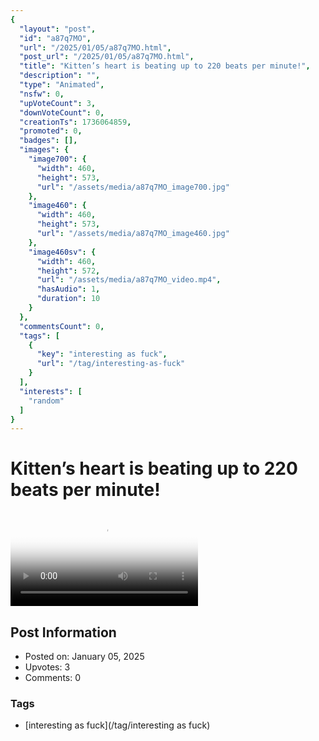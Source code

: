 ```yaml
---
{
  "layout": "post",
  "id": "a87q7MO",
  "url": "/2025/01/05/a87q7MO.html",
  "post_url": "/2025/01/05/a87q7MO.html",
  "title": "Kitten’s heart is beating up to 220 beats per minute!",
  "description": "",
  "type": "Animated",
  "nsfw": 0,
  "upVoteCount": 3,
  "downVoteCount": 0,
  "creationTs": 1736064859,
  "promoted": 0,
  "badges": [],
  "images": {
    "image700": {
      "width": 460,
      "height": 573,
      "url": "/assets/media/a87q7MO_image700.jpg"
    },
    "image460": {
      "width": 460,
      "height": 573,
      "url": "/assets/media/a87q7MO_image460.jpg"
    },
    "image460sv": {
      "width": 460,
      "height": 572,
      "url": "/assets/media/a87q7MO_video.mp4",
      "hasAudio": 1,
      "duration": 10
    }
  },
  "commentsCount": 0,
  "tags": [
    {
      "key": "interesting as fuck",
      "url": "/tag/interesting-as-fuck"
    }
  ],
  "interests": [
    "random"
  ]
}
---
```


# Kitten’s heart is beating up to 220 beats per minute!

<video controls playsinline loop poster="/assets/media/a87q7MO_image460.jpg">
  <source src="/assets/media/a87q7MO_video.mp4" type="video/mp4">
  Your browser does not support the video tag.
</video>

## Post Information

- Posted on: January 05, 2025
- Upvotes: 3
- Comments: 0

### Tags

- [interesting as fuck](/tag/interesting as fuck)
